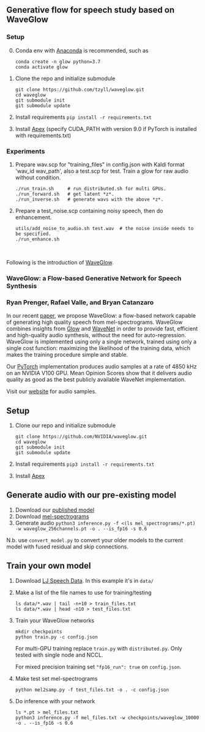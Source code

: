 ## Generative flow for speech study based on WaveGlow

### Setup

0. Conda env with [Anaconda](https://www.anaconda.com/download) is recommended, such as

   ```command
   conda create -n glow python=3.7
   conda activate glow
   ```

1. Clone the repo and initialize submodule

   ```command
   git clone https://github.com/tzyll/waveglow.git
   cd waveglow
   git submodule init
   git submodule update
   ```

2. Install requirements `pip install -r requirements.txt`

3. Install [Apex] (specify CUDA_PATH with version 9.0 if PyTorch is installed with requirements.txt)

### Experiments

1. Prepare wav.scp for "training_files" in config.json with Kaldi format 'wav_id wav_path',
   also a test.scp for test. Train a glow for raw audio without condition.

   ```command
   ./run_train.sh     # run_distributed.sh for multi GPUs.
   ./run_forward.sh   # get latent *z*.
   ./run_inverse.sh   # generate wavs with the above *z*.
   ```

2. Prepare a test_noise.scp containing noisy speech, then do enhancement.

   ```
   utils/add_noise_to_audio.sh test.wav  # the noise inside needs to be specified.
   ./run_enhance.sh
   ```

<br/>

Following is the introduction of [WaveGlow](https://github.com/NVIDIA/waveglow).

### WaveGlow: a Flow-based Generative Network for Speech Synthesis

### Ryan Prenger, Rafael Valle, and Bryan Catanzaro

In our recent [paper], we propose WaveGlow: a flow-based network capable of
generating high quality speech from mel-spectrograms. WaveGlow combines insights
from [Glow] and [WaveNet] in order to provide fast, efficient and high-quality
audio synthesis, without the need for auto-regression. WaveGlow is implemented
using only a single network, trained using only a single cost function:
maximizing the likelihood of the training data, which makes the training
procedure simple and stable.

Our [PyTorch] implementation produces audio samples at a rate of 4850
kHz on an NVIDIA V100 GPU. Mean Opinion Scores show that it delivers audio
quality as good as the best publicly available WaveNet implementation.

Visit our [website] for audio samples.

## Setup

1. Clone our repo and initialize submodule

   ```command
   git clone https://github.com/NVIDIA/waveglow.git
   cd waveglow
   git submodule init
   git submodule update
   ```

2. Install requirements `pip3 install -r requirements.txt`

3. Install [Apex]


## Generate audio with our pre-existing model

1. Download our [published model]
2. Download [mel-spectrograms]
3. Generate audio `python3 inference.py -f <(ls mel_spectrograms/*.pt) -w waveglow_256channels.pt -o . --is_fp16 -s 0.6`  

N.b. use `convert_model.py` to convert your older models to the current model
with fused residual and skip connections.

## Train your own model

1. Download [LJ Speech Data]. In this example it's in `data/`

2. Make a list of the file names to use for training/testing

   ```command
   ls data/*.wav | tail -n+10 > train_files.txt
   ls data/*.wav | head -n10 > test_files.txt
   ```

3. Train your WaveGlow networks

   ```command
   mkdir checkpoints
   python train.py -c config.json
   ```

   For multi-GPU training replace `train.py` with `distributed.py`.  Only tested with single node and NCCL.

   For mixed precision training set `"fp16_run": true` on `config.json`.

4. Make test set mel-spectrograms

   `python mel2samp.py -f test_files.txt -o . -c config.json`

5. Do inference with your network

   ```command
   ls *.pt > mel_files.txt
   python3 inference.py -f mel_files.txt -w checkpoints/waveglow_10000 -o . --is_fp16 -s 0.6
   ```

[//]: # (TODO)
[//]: # (PROVIDE INSTRUCTIONS FOR DOWNLOADING LJS)
[pytorch 1.0]: https://github.com/pytorch/pytorch#installation
[website]: https://nv-adlr.github.io/WaveGlow
[paper]: https://arxiv.org/abs/1811.00002
[WaveNet implementation]: https://github.com/r9y9/wavenet_vocoder
[Glow]: https://blog.openai.com/glow/
[WaveNet]: https://deepmind.com/blog/wavenet-generative-model-raw-audio/
[PyTorch]: http://pytorch.org
[published model]: https://ngc.nvidia.com/catalog/models/nvidia:waveglow_ljs_256channels
[mel-spectrograms]: https://drive.google.com/file/d/1g_VXK2lpP9J25dQFhQwx7doWl_p20fXA/view?usp=sharing
[LJ Speech Data]: https://keithito.com/LJ-Speech-Dataset
[Apex]: https://github.com/nvidia/apex
